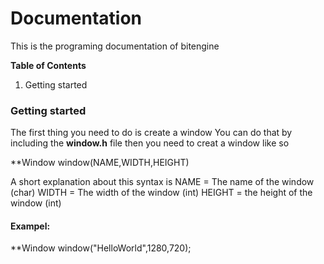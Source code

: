 # Documentation

This is the programing documentation of bitengine

**Table of Contents**

1. Getting started

### Getting started

The first thing you need to do is create a window
You can do that by including the **window.h** file then you need to creat a window like so

**Window window(NAME,WIDTH,HEIGHT)

A short explanation about this syntax is
NAME = The name of the window (char)
WIDTH = The width of the window (int)
HEIGHT = the height of the window (int)

#### Exampel:

**Window window("HelloWorld",1280,720);